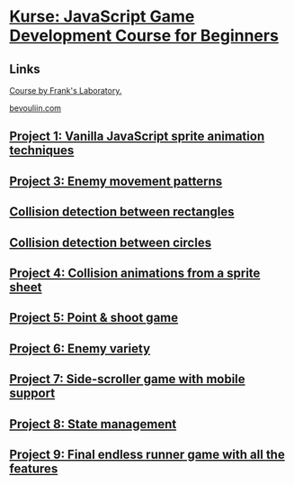 # [Kurse: JavaScript Game Development Course for Beginners](https://www.youtube.com/watch?v=GFO_txvwK_c)

## Links

[Course by Frank's Laboratory.](https://www.youtube.com/c/Frankslaboratory)

[bevouliin.com](https://bevouliin.com/)

## [Project 1: Vanilla JavaScript sprite animation techniques](https://www.youtube.com/watch?v=GFO_txvwK_c&t=88s)

## [Project 3: Enemy movement patterns](https://www.youtube.com/watch?v=GFO_txvwK_c&t=5133s)

## [Collision detection between rectangles](https://www.youtube.com/watch?v=GFO_txvwK_c&t=8011s)

## [Collision detection between circles](https://www.youtube.com/watch?v=GFO_txvwK_c&t=8363s)

## [Project 4: Collision animations from a sprite sheet](https://www.youtube.com/watch?v=GFO_txvwK_c&t=8654s)

## [Project 5: Point & shoot game](https://www.youtube.com/watch?v=GFO_txvwK_c&t=10115s)

## [Project 6: Enemy variety](https://www.youtube.com/watch?v=GFO_txvwK_c&t=13844s)

## [Project 7: Side-scroller game with mobile support](https://www.youtube.com/watch?v=GFO_txvwK_c&t=17149s)

## [Project 8: State management](https://www.youtube.com/watch?v=GFO_txvwK_c&t=21244s)

## [Project 9: Final endless runner game with all the features](https://www.youtube.com/watch?v=GFO_txvwK_c&t=25377s)

